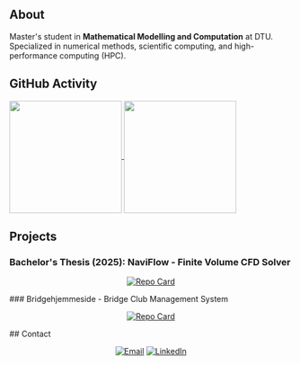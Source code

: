 ## About

Master's student in **Mathematical Modelling and Computation** at DTU. Specialized in numerical methods, scientific computing, and high-performance computing (HPC).


## GitHub Activity

<a href="https://github.com/anuraghazra/github-readme-stats">
  <img height=200 align="center" src="https://github-readme-stats.vercel.app/api?username=philipnickel&show_icons=true&include_all_commits=true&rank_icon=github&hide=issues" />
</a>
<a href="https://github.com/anuraghazra/convoychat">
  <img height=200 align="center" src="https://github-readme-stats.vercel.app/api/top-langs?username=philipnickel&layout=compact&langs_count=8&card_width=320" />
</a>




## Projects

### Bachelor's Thesis (2025): NaviFlow - Finite Volume CFD Solver

<div align="center">

[![Repo Card](https://github-readme-stats.vercel.app/api/pin/?username=philipnickel&repo=NaviFlow&theme=github)](https://github.com/philipnickel/NaviFlow)

</div>
### Bridgehjemmeside - Bridge Club Management System

<div align="center">

[![Repo Card](https://github-readme-stats.vercel.app/api/pin/?username=philipnickel&repo=Bridgehjemmeside&theme=github)](https://github.com/philipnickel/Bridgehjemmeside)

</div>
## Contact

<div align="center">

[![Email](https://img.shields.io/badge/Email-philipnickel@outlook.dk-red?style=for-the-badge&logo=gmail&logoColor=white)](mailto:philipnickel@outlook.dk)
[![LinkedIn](https://img.shields.io/badge/LinkedIn-Philip%20Korsager%20Nickel-blue?style=for-the-badge&logo=linkedin&logoColor=white)](https://www.linkedin.com/in/philip-korsager-nickel-078129207/)

</div>
